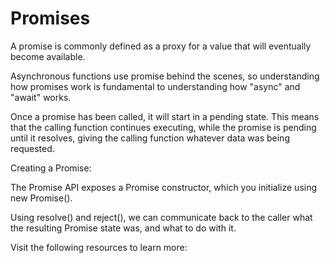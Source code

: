 # Promises

A promise is commonly defined as a proxy for a value that will eventually become available.

Asynchronous functions use promise behind the scenes, so understanding how promises work is fundamental to understanding how "async" and "await" works.

Once a promise has been called, it will start in a pending state. This means that the calling function continues executing, while the promise is pending until it resolves, giving the calling function whatever data was being requested.

Creating a Promise:

The Promise API exposes a Promise constructor, which you initialize using new Promise().

Using resolve() and reject(), we can communicate back to the caller what the resulting Promise state was, and what to do with it.

Visit the following resources to learn more: